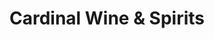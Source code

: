 ---
title: "Cardinal Wine & Spirits"
url: /elmwood-park/cardinal-wine-and-spirits/
shop: alcohol
---